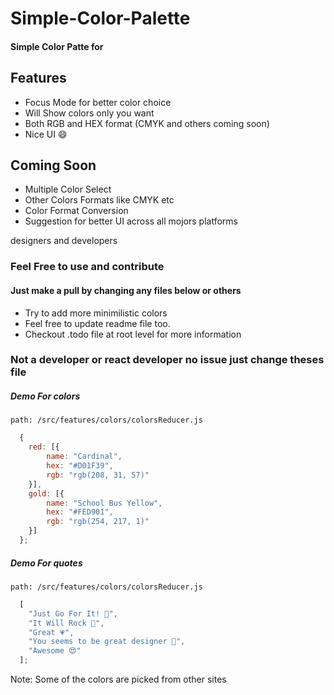 # Simple-Color-Palette

#### Simple Color Patte for

## Features

- Focus Mode for better color choice
- Will Show colors only you want
- Both RGB and HEX format (CMYK and others coming soon)
- Nice UI 😄

## Coming Soon

- Multiple Color Select
- Other Colors Formats like CMYK etc
- Color Format Conversion
- Suggestion for better UI across all mojors platforms

designers and developers

### Feel Free to use and contribute

#### Just make a pull by changing any files below or others

- Try to add more minimilistic colors
- Feel free to update readme file too.
- Checkout .todo file at root level for more information

### Not a developer or react developer no issue just change theses file

##### Demo For colors

`path: /src/features/colors/colorsReducer.js`

```Javascript
  {
    red: [{
        name: "Cardinal",
        hex: "#D01F39",
        rgb: "rgb(208, 31, 57)"
    }],
    gold: [{
        name: "School Bus Yellow",
        hex: "#FED901",
        rgb: "rgb(254, 217, 1)"
    }]
  };
```

##### Demo For quotes

`path: /src/features/colors/colorsReducer.js`

```Javascript
  [
    "Just Go For It! 🏹",
    "It Will Rock 🎸",
    "Great 💗",
    "You seems to be great designer 🎯",
    "Awesome 😍"
  ];
```

Note: Some of the colors are picked from other sites
